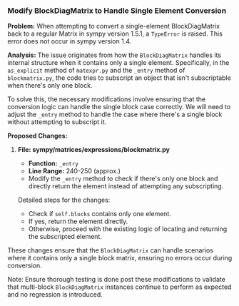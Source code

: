 ### Modify BlockDiagMatrix to Handle Single Element Conversion

**Problem:**
When attempting to convert a single-element BlockDiagMatrix back to a regular Matrix in sympy version 1.5.1, a `TypeError` is raised. This error does not occur in sympy version 1.4.

**Analysis:**
The issue originates from how the `BlockDiagMatrix` handles its internal structure when it contains only a single element. Specifically, in the `as_explicit` method of `matexpr.py` and the `_entry` method of `blockmatrix.py`, the code tries to subscript an object that isn't subscriptable when there's only one block.

To solve this, the necessary modifications involve ensuring that the conversion logic can handle the single block case correctly. We will need to adjust the `_entry` method to handle the case where there's a single block without attempting to subscript it.

**Proposed Changes:**
1. **File: sympy/matrices/expressions/blockmatrix.py**
   - **Function:** `_entry`
   - **Line Range:** 240-250 (approx.)
   - Modify the `_entry` method to check if there's only one block and directly return the element instead of attempting any subscripting.

   Detailed steps for the changes:
   - Check if `self.blocks` contains only one element.
   - If yes, return the element directly.
   - Otherwise, proceed with the existing logic of locating and returning the subscripted element.



These changes ensure that the `BlockDiagMatrix` can handle scenarios where it contains only a single block matrix, ensuring no errors occur during conversion.

Note: Ensure thorough testing is done post these modifications to validate that multi-block `BlockDiagMatrix` instances continue to perform as expected and no regression is introduced.